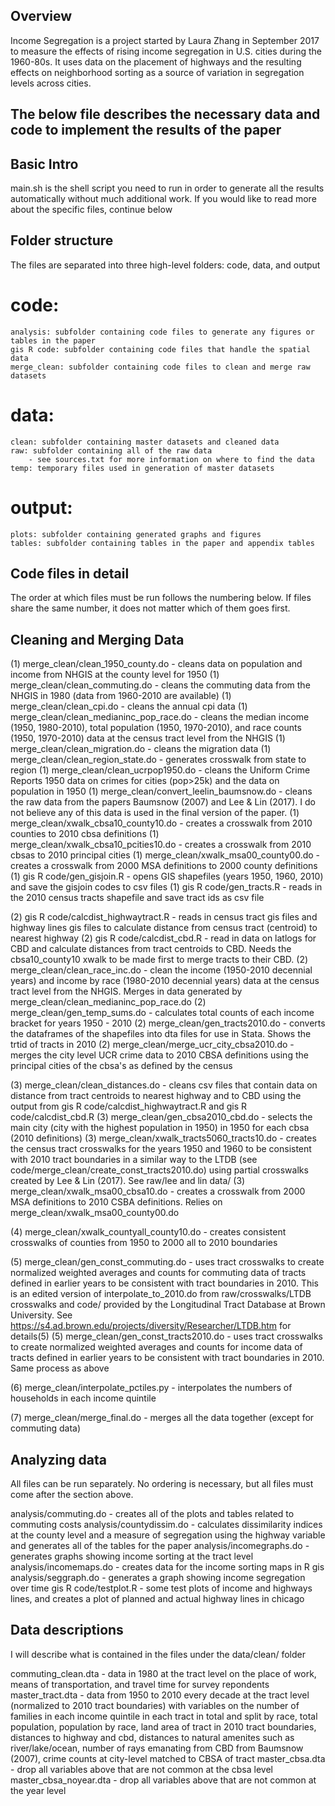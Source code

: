 ## Overview 
Income Segregation is a project started by Laura Zhang in September 2017 to measure the effects of rising income segregation in U.S. cities during the 1960-80s. It uses data on the placement of highways and the resulting effects on neighborhood sorting as a source of variation in segregation levels across cities. 

## The below file describes the necessary data and code to implement the results of the paper

## Basic Intro
main.sh is the shell script you need to run in order to generate all the results automatically without much additional work. If you would like to read more about the specific files, continue below


Folder structure
------

The files are separated into three high-level folders: code, data, and output
# code:
    analysis: subfolder containing code files to generate any figures or tables in the paper
    gis R code: subfolder containing code files that handle the spatial data
    merge_clean: subfolder containing code files to clean and merge raw datasets
# data:
    clean: subfolder containing master datasets and cleaned data
    raw: subfolder containing all of the raw data 
        - see sources.txt for more information on where to find the data
    temp: temporary files used in generation of master datasets
# output:
    plots: subfolder containing generated graphs and figures
    tables: subfolder containing tables in the paper and appendix tables


Code files in detail
------
The order at which files must be run follows the numbering below. If files share the same number, it does not matter which of them goes first.

## Cleaning and Merging Data

(1) merge_clean/clean_1950_county.do - cleans data on population and income from NHGIS at the county level for 1950
(1) merge_clean/clean_commuting.do - cleans the commuting data from the NHGIS in 1980 (data from 1960-2010 are available)
(1) merge_clean/clean_cpi.do - cleans the annual cpi data
(1) merge_clean/clean_medianinc_pop_race.do - cleans the median income (1950, 1980-2010), total population (1950, 1970-2010), and race counts (1950, 1970-2010) data at the census tract level from the NHGIS
(1) merge_clean/clean_migration.do - cleans the migration data
(1) merge_clean/clean_region_state.do - generates crosswalk from state to region
(1) merge_clean/clean_ucrpop1950.do - cleans the Uniform Crime Reports 1950 data on crimes for cities (pop>25k) and the data on population in 1950
(1) merge_clean/convert_leelin_baumsnow.do - cleans the raw data from the papers Baumsnow (2007) and Lee & Lin (2017). I do not believe any of this data is used in the final version of the paper.
(1) merge_clean/xwalk_cbsa10_county10.do - creates a crosswalk from 2010 counties to 2010 cbsa definitions
(1) merge_clean/xwalk_cbsa10_pcities10.do - creates a crosswalk from 2010 cbsas to 2010 principal cities
(1) merge_clean/xwalk_msa00_county00.do - creates a crosswalk from 2000 MSA definitions to 2000 county definitions
(1) gis R code/gen_gisjoin.R - opens GIS shapefiles (years 1950, 1960, 2010) and save the gisjoin codes to csv files
(1) gis R code/gen_tracts.R - reads in the 2010 census tracts shapefile and save tract ids as csv file


(2) gis R code/calcdist_highwaytract.R - reads in census tract gis files and highway lines gis files to calculate distance from census tract (centroid) to nearest highway
(2) gis R code/calcdist_cbd.R - read in data on latlogs for CBD and calculate distances from tract centroids to CBD. Needs the cbsa10_county10 xwalk to be made first to merge tracts to their CBD. 
(2) merge_clean/clean_race_inc.do - clean the income (1950-2010 decennial years) and income by race (1980-2010 decennial years) data at the census tract level from the NHGIS. Merges in data generated by merge_clean/clean_medianinc_pop_race.do
(2) merge_clean/gen_temp_sums.do - calculates total counts of each income bracket for years 1950 - 2010
(2) merge_clean/gen_tracts2010.do - converts the dataframes of the shapefiles into dta files for use in Stata. Shows the trtid of tracts in 2010
(2) merge_clean/merge_ucr_city_cbsa2010.do - merges the city level UCR crime data to 2010 CBSA definitions using the principal cities of the cbsa's as defined by the census


(3) merge_clean/clean_distances.do - cleans csv files that contain data on distance from tract centroids to nearest highway and to CBD using the output from gis R code/calcdist_highwaytract.R and gis R code/calcdist_cbd.R
(3) merge_clean/gen_cbsa2010_cbd.do - selects the main city (city with the highest population in 1950) in 1950 for each cbsa (2010 definitions) 
(3) merge_clean/xwalk_tracts5060_tracts10.do - creates the census tract crosswalks for the years 1950 and 1960 to be consistent with 2010 tract boundaries in a similar way to the LTDB (see code/merge_clean/create_const_tracts2010.do) using partial crosswalks created by Lee & Lin (2017). See raw/lee and lin data/
(3) merge_clean/xwalk_msa00_cbsa10.do - creates a crosswalk from 2000 MSA definitions to 2010 CSBA definitions. Relies on merge_clean/xwalk_msa00_county00.do

(4) merge_clean/xwalk_countyall_county10.do - creates consistent crosswalks of counties from 1950 to 2000 all to 2010 boundaries

(5) merge_clean/gen_const_commuting.do - uses tract crosswalks to create normalized weighted averages and counts for commuting data of tracts defined in earlier years to be consistent with tract boundaries in 2010. This is an edited version of interpolate_to_2010.do from raw/crosswalks/LTDB crosswalks and code/ provided by the Longitudinal Tract Database at Brown University. See https://s4.ad.brown.edu/projects/diversity/Researcher/LTDB.htm for details(5) 
(5) merge_clean/gen_const_tracts2010.do - uses tract crosswalks to create normalized weighted averages and counts for income data of tracts defined in earlier years to be consistent with tract boundaries in 2010. Same process as above

(6) merge_clean/interpolate_pctiles.py - interpolates the numbers of households in each income quintile 

(7) merge_clean/merge_final.do - merges all the data together (except for commuting data)


## Analyzing data
All files can be run separately. No ordering is necessary, but all files must come after the section above.


analysis/commuting.do - creates all of the plots and tables related to commuting costs
analysis/countydissim.do - calculates dissimilarity indices at the county level and a measure of segregation using the highway variable and generates all of the tables for the paper 
analysis/incomegraphs.do - generates graphs showing income sorting at the tract level
analysis/incomemaps.do - creates data for the income sorting maps in R gis
analysis/seggraph.do - generates a graph showing income segregation over time
gis R code/testplot.R - some test plots of income and highways lines, and creates a plot of planned and actual highway lines in chicago

Data descriptions
------

I will describe what is contained in the files under the data/clean/ folder

commuting_clean.dta - data in 1980 at the tract level on the place of work, means of transportation, and travel time for survey repondents
master_tract.dta - data from 1950 to 2010 every decade at the tract level (normalized to 2010 tract boundaries) with variables on the number of families in each income quintile in each tract in total and split by race, total population, population by race, land area of tract in 2010 tract boundaries, distances to highway and cbd, distances to natural amenites such as river/lake/ocean, number of rays emanating from CBD from Baumsnow (2007), crime counts at city-level matched to CBSA of tract
master_cbsa.dta - drop all variables above that are not common at the cbsa level
master_cbsa_noyear.dta - drop all variables above that are not common at the year level
